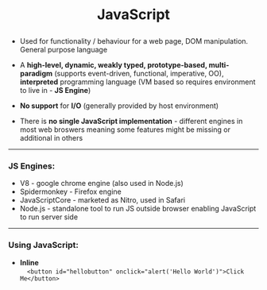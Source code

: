 # <p style="text-align: center;"> JavaScript </p>  

* Used for functionality / behaviour for a web page, DOM manipulation. General purpose language  

* A **high-level, dynamic, weakly typed, prototype-based, multi-paradigm** (supports event-driven, functional, imperative, OO), **interpreted** programming language (VM based so requires environment to live in - **JS Engine**)  

* **No support** for **I/O** (generally provided by host environment)  

* There is **no single JavaScript implementation** - different engines in most web broswers meaning some features might be missing or additional in others  

---  
### JS Engines:  

* V8 - google chrome engine (also used in Node.js)  
* Spidermonkey - Firefox engine  
* JavaScriptCore - marketed as Nitro, used in Safari  
* Node.js - standalone tool to run JS outside browser enabling JavaScript to run server side  

---  
### Using JavaScript:  

* **Inline**  
&emsp;`<button id="hellobutton" onclick="alert('Hello World')">Click Me</button>`  